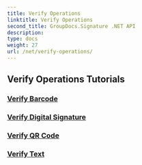 ```yaml
---
title: Verify Operations
linktitle: Verify Operations
second_title: GroupDocs.Signature .NET API
description: 
type: docs
weight: 27
url: /net/verify-operations/
---
```


## Verify Operations Tutorials
### [Verify Barcode](./verify-barcode/)
### [Verify Digital Signature](./verify-digital/)
### [Verify QR Code](./verify-qr-code/)
### [Verify Text](./verify-text/)